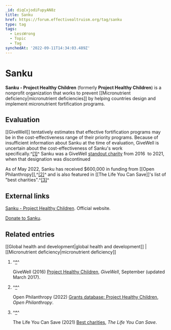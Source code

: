 ```yaml
---
_id: diqCxjodiFupyAN8z
title: Sanku
href: https://forum.effectivealtruism.org/tag/sanku
type: tag
tags:
  - LessWrong
  - Topic
  - Tag
synchedAt: '2022-09-11T14:34:03.489Z'
---
```

# Sanku

**Sanku - Project Healthy Children** (formerly **Project Healthy Children**) is a nonprofit organization that works to prevent [[Micronutrient deficiency|micronutrient deficiencies]] by helping countries design and implement micronutrient fortification programs.

Evaluation
----------

[[GiveWell]] tentatively estimates that effective fortification programs may be in the cost-effectiveness range of their priority programs. Because of insufficient information about Sanku at the time of evaluation, GiveWell is uncertain about the cost-effectiveness of Sanku's work specifically.^[\[1\]](#fncdh93nqgwxi)^ Sanku was a GiveWell [standout charity](https://forum.effectivealtruism.org/tag/givewell#Standout_charities) from 2016  to 2021, when that designation was discontinued

As of May 2022, Sanku has received $600,000 in funding from [[Open Philanthropy]],^[\[2\]](#fnivkeyz22um)^ and is also featured in [[The Life You Can Save]]'s list of "best charities".^[\[3\]](#fnaixq3whyvkf)^

External links
--------------

[Sanku - Project Healthy Children](https://projecthealthychildren.org/). Official website.

[Donate to Sanku](https://donate.projecthealthychildren.org/give/106741/#!/donation/checkout).

Related entries
---------------

[[Global health and development|global health and development]] | [[Micronutrient deficiency|micronutrient deficiency]]

1.  ^**[^](#fnrefcdh93nqgwxi)**^
    
    GiveWell (2016) [Project Healthy Children](https://www.givewell.org/charities/project-healthy-children), *GiveWell*, September (updated March 2017).
    
2.  ^**[^](#fnrefivkeyz22um)**^
    
    Open Philanthropy (2022) [Grants database: Project Healthy Children](https://www.openphilanthropy.org/grants/?q=&organization-name=project-healthy-children), *Open Philanthropy*. 
    
3.  ^**[^](#fnrefaixq3whyvkf)**^
    
    The Life You Can Save (2021) [Best charities](https://www.thelifeyoucansave.org/best-charities/), *The Life You Can Save*.